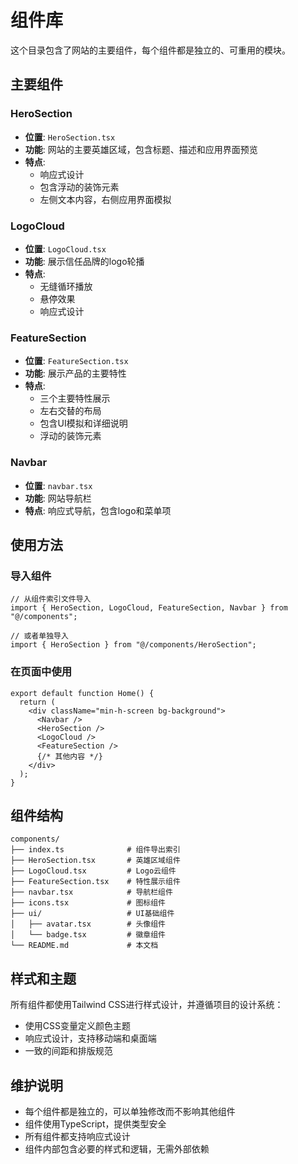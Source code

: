 # 组件库

这个目录包含了网站的主要组件，每个组件都是独立的、可重用的模块。

## 主要组件

### HeroSection
- **位置**: `HeroSection.tsx`
- **功能**: 网站的主要英雄区域，包含标题、描述和应用界面预览
- **特点**: 
  - 响应式设计
  - 包含浮动的装饰元素
  - 左侧文本内容，右侧应用界面模拟

### LogoCloud
- **位置**: `LogoCloud.tsx`
- **功能**: 展示信任品牌的logo轮播
- **特点**:
  - 无缝循环播放
  - 悬停效果
  - 响应式设计

### FeatureSection
- **位置**: `FeatureSection.tsx`
- **功能**: 展示产品的主要特性
- **特点**:
  - 三个主要特性展示
  - 左右交替的布局
  - 包含UI模拟和详细说明
  - 浮动的装饰元素

### Navbar
- **位置**: `navbar.tsx`
- **功能**: 网站导航栏
- **特点**: 响应式导航，包含logo和菜单项

## 使用方法

### 导入组件
```tsx
// 从组件索引文件导入
import { HeroSection, LogoCloud, FeatureSection, Navbar } from "@/components";

// 或者单独导入
import { HeroSection } from "@/components/HeroSection";
```

### 在页面中使用
```tsx
export default function Home() {
  return (
    <div className="min-h-screen bg-background">
      <Navbar />
      <HeroSection />
      <LogoCloud />
      <FeatureSection />
      {/* 其他内容 */}
    </div>
  );
}
```

## 组件结构

```
components/
├── index.ts              # 组件导出索引
├── HeroSection.tsx       # 英雄区域组件
├── LogoCloud.tsx         # Logo云组件
├── FeatureSection.tsx    # 特性展示组件
├── navbar.tsx            # 导航栏组件
├── icons.tsx             # 图标组件
├── ui/                   # UI基础组件
│   ├── avatar.tsx        # 头像组件
│   └── badge.tsx         # 徽章组件
└── README.md             # 本文档
```

## 样式和主题

所有组件都使用Tailwind CSS进行样式设计，并遵循项目的设计系统：
- 使用CSS变量定义颜色主题
- 响应式设计，支持移动端和桌面端
- 一致的间距和排版规范

## 维护说明

- 每个组件都是独立的，可以单独修改而不影响其他组件
- 组件使用TypeScript，提供类型安全
- 所有组件都支持响应式设计
- 组件内部包含必要的样式和逻辑，无需外部依赖
